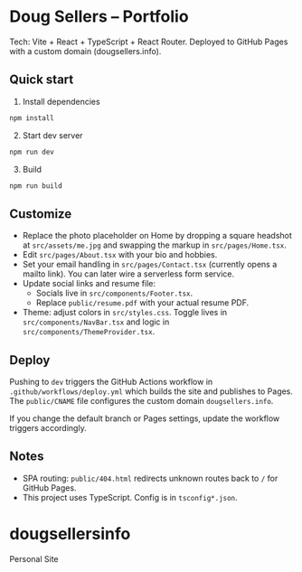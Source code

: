 Doug Sellers – Portfolio
========================

Tech: Vite + React + TypeScript + React Router. Deployed to GitHub Pages with a custom domain (dougsellers.info).

Quick start
-----------

1) Install dependencies

```powershell
npm install
```

2) Start dev server

```powershell
npm run dev
```

3) Build

```powershell
npm run build
```

Customize
---------

- Replace the photo placeholder on Home by dropping a square headshot at `src/assets/me.jpg` and swapping the markup in `src/pages/Home.tsx`.
- Edit `src/pages/About.tsx` with your bio and hobbies.
- Set your email handling in `src/pages/Contact.tsx` (currently opens a mailto link). You can later wire a serverless form service.
- Update social links and resume file:
	- Socials live in `src/components/Footer.tsx`.
	- Replace `public/resume.pdf` with your actual resume PDF.
- Theme: adjust colors in `src/styles.css`. Toggle lives in `src/components/NavBar.tsx` and logic in `src/components/ThemeProvider.tsx`.

Deploy
------

Pushing to `dev` triggers the GitHub Actions workflow in `.github/workflows/deploy.yml` which builds the site and publishes to Pages. The `public/CNAME` file configures the custom domain `dougsellers.info`.

If you change the default branch or Pages settings, update the workflow triggers accordingly.

Notes
-----

- SPA routing: `public/404.html` redirects unknown routes back to `/` for GitHub Pages.
- This project uses TypeScript. Config is in `tsconfig*.json`.
# dougsellersinfo
Personal Site
